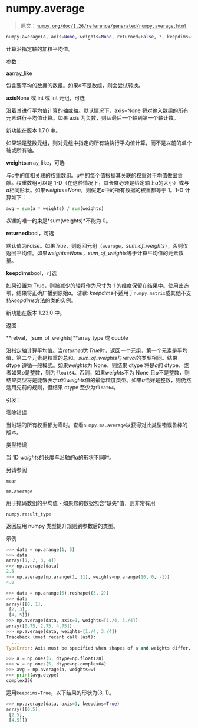 # numpy.average

> 原文：[`numpy.org/doc/1.26/reference/generated/numpy.average.html`](https://numpy.org/doc/1.26/reference/generated/numpy.average.html)

```py
numpy.average(a, axis=None, weights=None, returned=False, *, keepdims=<no value>)
```

计算沿指定轴的加权平均值。

参数：

**a**array_like

包含要平均的数据的数组。如果*a*不是数组，则会尝试转换。

**axis**None 或 int 或 int 元组，可选

沿着其进行平均值计算的轴或轴。默认情况下，axis=None 将对输入数组的所有元素进行平均值计算。如果 axis 为负数，则从最后一个轴到第一个轴计数。

新功能在版本 1.7.0 中。

如果轴是整数元组，则对元组中指定的所有轴执行平均值计算，而不是以前的单个轴或所有轴。

**weights**array_like，可选

与*a*中的值相关联的权重数组。*a*中的每个值根据其关联的权重对平均值做出贡献。权重数组可以是 1-D（在这种情况下，其长度必须是给定轴上*a*的大小）或与*a*相同形状。如果*weights=None*，则假定*a*中的所有数据的权重都等于 1。1-D 计算如下：

```py
avg = sum(a * weights) / sum(weights) 
```

*权重*的唯一约束是*sum(weights)*不能为 0。

**returned**bool，可选

默认值为*False*。如果*True*，则返回元组（`average`，*sum_of_weights*），否则仅返回平均值。如果*weights=None*，*sum_of_weights*等于计算平均值的元素数量。

**keepdims**bool，可选

如果设置为 True，则被减少的轴将作为尺寸为 1 的维度保留在结果中。使用此选项，结果将正确广播到原始*a*。*注意:* *keepdims*不适用于`numpy.matrix`或其他不支持*keepdims*方法的类的实例。

新功能在版本 1.23.0 中。

返回：

**retval，[sum_of_weights]**array_type 或 double

沿指定轴计算平均值。当*returned*为*True*时，返回一个元组，第一个元素是平均值，第二个元素是权重的总和。*sum_of_weights*与*retval*的类型相同。结果 dtype 遵循一般模式。如果*weights*为 None，则结果 dtype 将是*a*的 dtype，或者如果*a*是整数，则为`float64`。否则，如果*weights*不为 None 且*a*不是整数，则结果类型将是能够表示*a*和*weights*值的最低精度类型。如果*a*恰好是整数，则仍然适用先前的规则，但结果 dtype 至少为`float64`。

引发：

零除错误

当沿轴的所有权重都为零时。查看`numpy.ma.average`以获得对此类型错误鲁棒的版本。

类型错误

当 1D *weights*的长度与沿轴的*a*的形状不同时。

另请参阅

`mean`

`ma.average`

用于掩码数组的平均值 - 如果您的数据包含“缺失”值，则非常有用

`numpy.result_type`

返回应用 numpy 类型提升规则到参数后的类型。

示例

```py
>>> data = np.arange(1, 5)
>>> data
array([1, 2, 3, 4])
>>> np.average(data)
2.5
>>> np.average(np.arange(1, 11), weights=np.arange(10, 0, -1))
4.0 
```

```py
>>> data = np.arange(6).reshape((3, 2))
>>> data
array([[0, 1],
 [2, 3],
 [4, 5]])
>>> np.average(data, axis=1, weights=[1./4, 3./4])
array([0.75, 2.75, 4.75])
>>> np.average(data, weights=[1./4, 3./4])
Traceback (most recent call last):
  ...
TypeError: Axis must be specified when shapes of a and weights differ. 
```

```py
>>> a = np.ones(5, dtype=np.float128)
>>> w = np.ones(5, dtype=np.complex64)
>>> avg = np.average(a, weights=w)
>>> print(avg.dtype)
complex256 
```

运用`keepdims=True`，以下结果的形状为(3, 1)。

```py
>>> np.average(data, axis=1, keepdims=True)
array([[0.5],
 [2.5],
 [4.5]]) 
```
